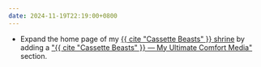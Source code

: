```yaml
---
date: 2024-11-19T22:19:00+0800
---
```


* Expand the home page of my [{{ cite "Cassette Beasts" }} shrine](/shrines/cassettebeasts) by adding a ["{{ cite "Cassette Beasts" }} — My Ultimate Comfort Media"](/shrines/cassettebeasts/#cassette-beasts-my-ultimate-comfort-media) section.
